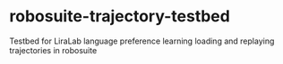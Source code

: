 # robosuite-trajectory-testbed

Testbed for LiraLab language preference learning loading and replaying trajectories in robosuite
